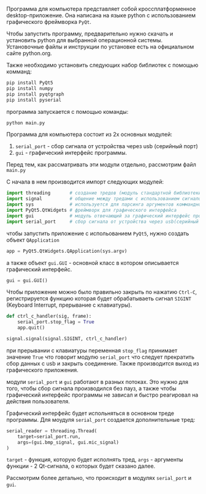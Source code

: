 Программа для компьютера представляет собой кроссплатформенное desktop-приложение. Она написана на языке python с использованием графического фреймворка `PyQt`.

Чтобы запустить программу, предварительно нужно скачать и установить python для выбранной операционной системы. Установочные файлы и инструкции по установке есть на официальном сайте python.org. 

Также необходимо установить следующих набор библиотек c помощью комманд:

```sh
pip install PyQt5
pip install numpy
pip install pyqtgraph
pip install pyserial
```
программа запускается с помощью команды:

```sh
python main.py
```

Программа для компьютера состоит из 2х основных модулей:

1. `serial_port` - сбор сигнала от устройства через usb (серийный порт)
2. `gui` - графический интерфейс программы.

Перед тем, как рассматривать эти модули отдельно, рассмотрим файл `main.py`

С начала в нем производится импорт следующих модулей:

```py
import threading       # создание тредов (модуль стандартной библиотеки)
import signal          # общение между тредами с использованием сигналов (модуль стандартной библиотеки)
import sys             # используется для парсинга аргументов коммандной строки
import PyQt5.QtWidgets # фреймворк для графического интерфейса
import gui             # модуль отвечающий за графический интерфейс программы.
import serial_port     # сбор сигнала от устройства через usb(серийный порт)
```

чтобы запустить приложение с испольованием `PyQt5`, нужно создать объект `QApplication`
```py
app = PyQt5.QtWidgets.QApplication(sys.argv)
```

а также объект `gui.GUI` - основной класс в котором описывается графический интерфейс.
```py
gui = gui.GUI()
```

Чтобы приложение можно было правильно закрыть по нажатию `Ctrl-C`, регистрируется функцию которая будет обрабатываеть сигнал `SIGINT` (Keyboard Interrupt, прерывание с клавиатуры).

```py
def ctrl_c_handler(sig, frame):
    serial_port.stop_flag = True
    app.quit()

signal.signal(signal.SIGINT, ctrl_c_handler)
```

при прерывании с клавиатуры переменная `stop_flag` принимает значение `True` что говорит модулю `serial_port` что следует прекратить сбор данных с usb и закрыть соединение. Также производится выход из графического приложения.

модули `serial_port` и `gui` работают в разных потоках. Это нужно для того, чтобы сбор сигнала производился без пауз, а также чтобы графический интерфейс программы не зависал и быстро реагировал на действия пользователя.

Графический интерфейс будет испольняться в основном треде программы. Для моудуля `serial_port` создается дополнительные тред:

```py
serial_reader = threading.Thread(
    target=serial_port.run,
    args=(gui.bmp_signal, gui.mic_signal)
)
```

`target` - функция, которую будет исполнять тред, `args` - аргументы функции - 2 Qt-сигнала, о которых будет сказано далее.

Рассмотрим более детально, что происходит в модулях `serial_port` и `gui`.

